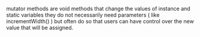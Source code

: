 mutator methods are void methods that change the values of instance and static variables 
they do not necessarily need parameters ( like incrementWidth() ) but often do so that users can have control over the new value that will be assigned.


